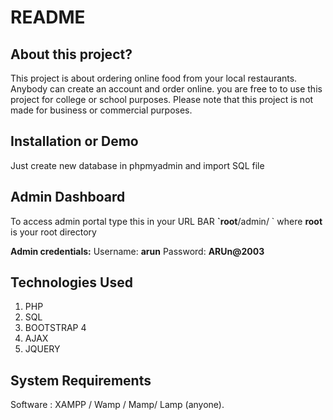 # README

## About this project?

This project is about ordering online food from your local restaurants. Anybody can create an account and order online. you are free to to use this project for college or school purposes. Please note that this project is not made for business or commercial purposes.


## Installation or Demo

Just create new database in phpmyadmin and import SQL file

## Admin Dashboard

To access admin portal type this in your URL BAR **\`root**/admin/ \`  where **root** is your root directory

 **Admin credentials:** Username: **arun** Password: **ARUn@2003**

## Technologies Used

1. PHP
2. SQL
3. BOOTSTRAP 4
4. AJAX
5. JQUERY

## System Requirements

Software : XAMPP / Wamp / Mamp/ Lamp \(anyone\).


